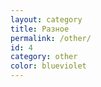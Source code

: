 ```yaml
---
layout: category
title: Разное 
permalink: /other/
id: 4
category: other
color: blueviolet 
---
```


